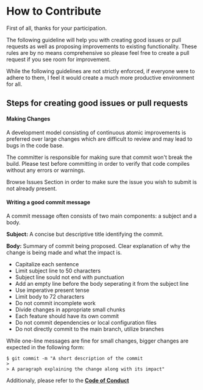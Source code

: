 # How to Contribute

First of all, thanks for your participation.

The following guideline will help you with creating good issues or pull requests as well as proposing improvements to existing functionality. These rules are by no means comprehensive so please feel free to create a pull request if you see room for improvement. 

While the following guidelines are not strictly enforced, if everyone were to adhere to them, I feel it would create a much more productive environment for all.

## Steps for creating good issues or pull requests

#### Making Changes

A development model consisting of continuous atomic improvements is preferred over large changes which are difficult to review and may lead to bugs in the code base.

The committer is responsible for making sure that commit won't break the build. Please test before committing in order to verify that code compiles without any errors or warnings.

Browse Issues Section in order to make sure the issue you wish to submit is not already present.

#### Writing a good commit message
    
A commit message often consists of two main components: a subject and a body.

  **Subject:** A concise but descriptive title identifying the commit.
  
  **Body:** Summary of commit being proposed. Clear explanation of why the change is being made and what the impact is.
  
- Capitalize each sentence
- Limit subject line to 50 characters
- Subject line sould not end with punctuation
- Add an empty line before the body seperating it from the subject line
- Use imperative present tense
- Limit body to 72 characters
- Do not commit incomplete work
- Divide changes in appropriate small chunks
- Each feature should have its own commit
- Do not commit dependencies or local configuration files
- Do not directly commit to the main branch, utilize branches
        
While one-line messages are fine for small changes, bigger changes are expected in the following form:

```git
$ git commit -m "A short description of the commit
> 
> A paragraph explaining the change along with its impact"
```
             
Additionaly, please refer to the **[Code of Conduct](https://github.com/caalar/.github/blob/master/CODE_OF_CONDUCT.md)**

